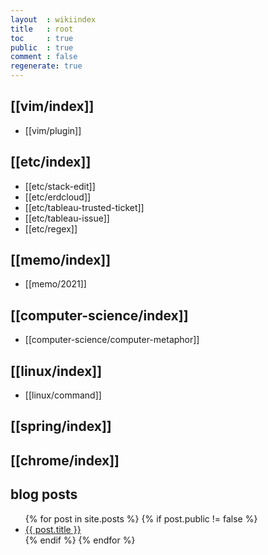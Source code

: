 ```yaml
---
layout  : wikiindex
title   : root
toc     : true
public  : true
comment : false
regenerate: true
---
```


## [[vim/index]]

* [[vim/plugin]]

## [[etc/index]]

* [[etc/stack-edit]]
* [[etc/erdcloud]]
* [[etc/tableau-trusted-ticket]]
* [[etc/tableau-issue]]
* [[etc/regex]]

## [[memo/index]]

* [[memo/2021]]


## [[computer-science/index]]

* [[computer-science/computer-metaphor]]


## [[linux/index]]

* [[linux/command]]


## [[spring/index]]
## [[chrome/index]]

## blog posts
<div>
    <ul>
{% for post in site.posts %}
    {% if post.public != false %}
        <li>
            <a class="post-link" href="{{ post.url | prepend: site.baseurl }}">
                {{ post.title }}
            </a>
        </li>
    {% endif %}
{% endfor %}
    </ul>
</div>

